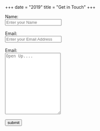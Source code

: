 +++
date = "2019"
title = "Get in Touch"
+++

<form method="post" name="contact" netlify>
    <label for="name">Name: </label>
    <br>
    <input type="text" id="name" name="name" placeholder="Enter your Name">
    <br>
    <br>
    <label for="email">Email: </label>
    <br>
    <input type="text" id="email" name="email" placeholder="Enter your Email Address">
    <br>
    <br>
    <label for="message">Email: </label>
    <br>
    <textarea type="text" id="message" name="message" placeholder="Open Up...." style="height:200px;"></textarea>
    <br>
    <br>
    <input type="submit" value="submit" style="">
</form>